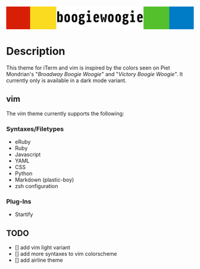 ![boogiewoogie](/media/boogiewoogieheader.png)

# Description
This theme for iTerm and vim is inspired by the colors seen on Piet Mondrian's "*Broadway Boogie Woogie*" and "*Victory Boogie Woogie*". It
currently only is available in a dark mode variant. 

## vim
The vim theme currently supports the following:

### Syntaxes/Filetypes
* eRuby
* Ruby
* Javascript
* YAML
* CSS
* Python
* Markdown (plastic-boy)
* zsh configuration

### Plug-Ins
* Startify


## TODO
- [] add vim light variant
- [] add more syntaxes to vim colorscheme
- [] add airline theme

